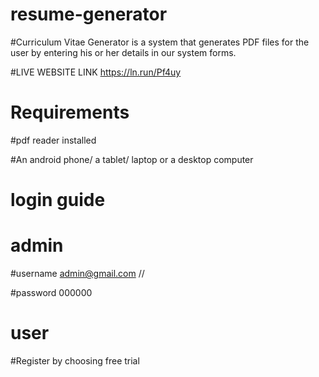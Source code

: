 # resume-generator

#Curriculum Vitae Generator is a system that generates PDF files for the user by entering his or her details in our system forms.

#LIVE WEBSITE LINK https://ln.run/Pf4uy

# Requirements 

#pdf reader installed

#An android phone/ a tablet/ laptop or a desktop computer

# login guide

# admin

#username admin@gmail.com  //

#password 000000

# user

#Register by choosing free trial
